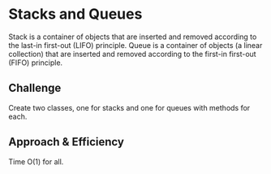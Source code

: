 # Stacks and Queues

Stack is a container of objects that are inserted and removed according to the last-in first-out (LIFO) principle. Queue is a container of objects (a linear collection) that are inserted and removed according to the first-in first-out (FIFO) principle.

## Challenge

Create two classes, one for stacks and one for queues with methods for each.

## Approach & Efficiency

Time O(1) for all.
